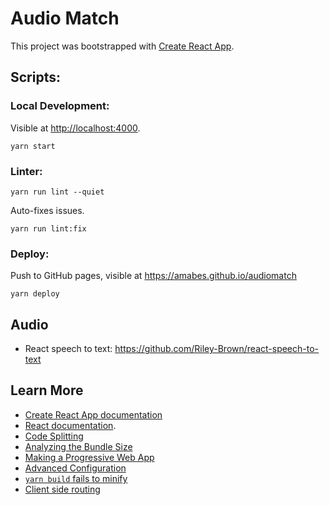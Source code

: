 # Audio Match

This project was bootstrapped with [Create React App](https://github.com/facebook/create-react-app).

## Scripts:

### Local Development:
Visible at [http://localhost:4000](http://localhost:4000).

```
yarn start
```

### Linter:

```
yarn run lint --quiet
```

Auto-fixes issues.
```
yarn run lint:fix
```

### Deploy:
Push to GitHub pages, visible at https://amabes.github.io/audiomatch
```
yarn deploy
```

## Audio
- React speech to text: https://github.com/Riley-Brown/react-speech-to-text

## Learn More

- [Create React App documentation](https://facebook.github.io/create-react-app/docs/getting-started)
- [React documentation](https://reactjs.org/).
- [Code Splitting](https://facebook.github.io/create-react-app/docs/code-splitting)
- [Analyzing the Bundle Size](https://facebook.github.io/create-react-app/docs/analyzing-the-bundle-size)
- [Making a Progressive Web App](https://facebook.github.io/create-react-app/docs/making-a-progressive-web-app)
- [Advanced Configuration](https://facebook.github.io/create-react-app/docs/advanced-configuration)
- [`yarn build` fails to minify](https://facebook.github.io/create-react-app/docs/troubleshooting#npm-run-build-fails-to-minify)
- [Client side routing](https://create-react-app.dev/docs/deployment#notes-on-client-side-routing)
